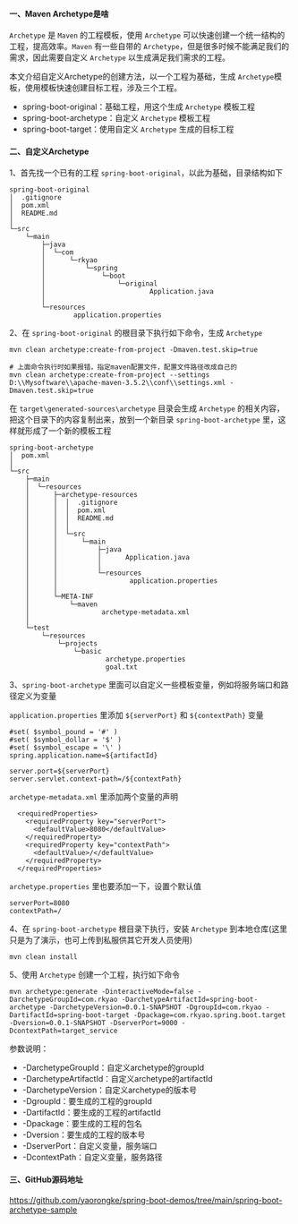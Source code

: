 #### 一、Maven Archetype是啥

`Archetype` 是 `Maven` 的工程模板，使用 `Archetype` 可以快速创建一个统一结构的工程，提高效率。`Maven` 有一些自带的 `Archetype`，但是很多时候不能满足我们的需求，因此需要自定义  `Archetype` 以生成满足我们需求的工程。

本文介绍自定义Archetype的创建方法，以一个工程为基础，生成 `Archetype`模板，使用模板快速创建目标工程，涉及三个工程。

- spring-boot-original：基础工程，用这个生成 `Archetype` 模板工程
- spring-boot-archetype：自定义 `Archetype` 模板工程
- spring-boot-target：使用自定义 `Archetype` 生成的目标工程

#### 二、自定义Archetype

1、首先找一个已有的工程 `spring-boot-original`，以此为基础，目录结构如下

```shell
spring-boot-original
│  .gitignore
│  pom.xml
│  README.md
│  
└─src
    └─main
        ├─java
        │  └─com
        │      └─rkyao
        │          └─spring
        │              └─boot
        │                  └─original
        │                          Application.java
        │                          
        └─resources
                application.properties
```

2、在 `spring-boot-original` 的根目录下执行如下命令，生成 `Archetype`

```shell
mvn clean archetype:create-from-project -Dmaven.test.skip=true

# 上面命令执行时如果报错，指定maven配置文件，配置文件路径改成自己的
mvn clean archetype:create-from-project --settings D:\\Mysoftware\\apache-maven-3.5.2\\conf\\settings.xml -Dmaven.test.skip=true
```

在 `target\generated-sources\archetype` 目录会生成 `Archetype` 的相关内容，把这个目录下的内容复制出来，放到一个新目录 `spring-boot-archetype` 里，这样就形成了一个新的模板工程

```shell
spring-boot-archetype
│  pom.xml
│  
└─src
    ├─main
    │  └─resources
    │      ├─archetype-resources
    │      │  │  .gitignore
    │      │  │  pom.xml
    │      │  │  README.md
    │      │  │  
    │      │  └─src
    │      │      └─main
    │      │          ├─java
    │      │          │      Application.java
    │      │          │      
    │      │          └─resources
    │      │                  application.properties
    │      │                  
    │      └─META-INF
    │          └─maven
    │                  archetype-metadata.xml
    │                  
    └─test
        └─resources
            └─projects
                └─basic
                        archetype.properties
                        goal.txt
```

3、`spring-boot-archetype` 里面可以自定义一些模板变量，例如将服务端口和路径定义为变量

`application.properties`  里添加 `${serverPort}` 和 `${contextPath}` 变量

```shell
#set( $symbol_pound = '#' )
#set( $symbol_dollar = '$' )
#set( $symbol_escape = '\' )
spring.application.name=${artifactId}

server.port=${serverPort}
server.servlet.context-path=/${contextPath}
```

`archetype-metadata.xml` 里添加两个变量的声明

```shell
  <requiredProperties>
    <requiredProperty key="serverPort">
      <defaultValue>8080</defaultValue>
    </requiredProperty>
    <requiredProperty key="contextPath">
      <defaultValue>/</defaultValue>
    </requiredProperty>
  </requiredProperties>
```

`archetype.properties` 里也要添加一下，设置个默认值

```shell
serverPort=8080
contextPath=/
```

4、在 `spring-boot-archetype`  根目录下执行，安装 `Archetype` 到本地仓库(这里只是为了演示，也可上传到私服供其它开发人员使用)

```shell
mvn clean install
```

5、使用  `Archetype`  创建一个工程，执行如下命令

```shell
mvn archetype:generate -DinteractiveMode=false -DarchetypeGroupId=com.rkyao -DarchetypeArtifactId=spring-boot-archetype -DarchetypeVersion=0.0.1-SNAPSHOT -DgroupId=com.rkyao -DartifactId=spring-boot-target -Dpackage=com.rkyao.spring.boot.target -Dversion=0.0.1-SNAPSHOT -DserverPort=9000 -DcontextPath=target_service
```

参数说明：

- -DarchetypeGroupId：自定义archetype的groupId
- -DarchetypeArtifactId：自定义archetype的artifactId
- -DarchetypeVersion：自定义archetype的版本号
- -DgroupId：要生成的工程的groupId
- -DartifactId：要生成的工程的artifactId
- -Dpackage：要生成的工程的包名
- -Dversion：要生成的工程的版本号
- -DserverPort：自定义变量，服务端口
- -DcontextPath：自定义变量，服务路径

#### 三、GitHub源码地址

https://github.com/yaorongke/spring-boot-demos/tree/main/spring-boot-archetype-sample